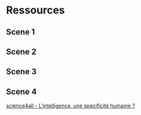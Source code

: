 # Ressources

## Scene 1

## Scene 2

## Scene 3

## Scene 4

[science4all - L'intelligence, une spécificité humaine ?](https://youtu.be/QzCj0BSWUNI?t=359)

